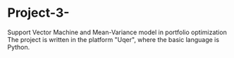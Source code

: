 # Project-3-
Support Vector Machine and Mean-Variance model in portfolio optimization
The project is written in the platform "Uqer", where the basic language is Python.
